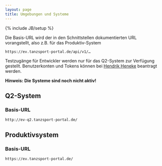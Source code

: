 ```yaml
---
layout: page
title: Umgebungen und Systeme
---
```

{% include JB/setup %}

Die Basis-URL wird der in den Schnittstellen dokumentierten URL vorangstellt, also z.B. für das Produktiv-System

	https://ev.tanzsport-portal.de/api/v1/…

Testzugänge für Entwickler werden nur für das Q2-System zur Verfügung gestellt. Benutzerkonten und Tokens können bei [Hendrik Heneke](mailto:heneke@tanzsport.de) beantragt werden.

**Hinweis: Die Systeme sind noch nicht aktiv!**

## Q2-System ##

### Basis-URL ###

	http://ev-q2.tanzsport-portal.de/
	
## Produktivsystem ##

### Basis-URL ###

	https://ev.tanzsport-portal.de/
